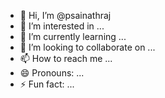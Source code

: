 - 👋 Hi, I’m @psainathraj
- 👀 I’m interested in ...
- 🌱 I’m currently learning ...
- 💞️ I’m looking to collaborate on ...
- 📫 How to reach me ...
- 😄 Pronouns: ...
- ⚡ Fun fact: ...

<!---
psainathraj/psainathraj is a ✨ special ✨ repository because its `README.md` (this file) appears on your GitHub profile.
You can click the Preview link to take a look at your changes.
--->
